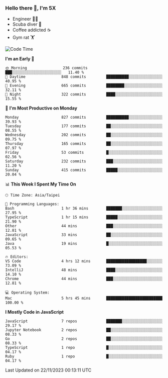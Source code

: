 ### Hello there 👋, I'm 5X

* Engineer 👨‍💻
* Scuba diver 🤿
* Coffee addicted ☕️
* Gym rat 🏋️

<!--START_SECTION:waka-->
![Code Time](http://img.shields.io/badge/Code%20Time-647%20hrs%2019%20mins-blue)

**I'm an Early 🐤** 

```text
🌞 Morning                236 commits         ███░░░░░░░░░░░░░░░░░░░░░░   11.40 % 
🌆 Daytime                848 commits         ██████████░░░░░░░░░░░░░░░   40.95 % 
🌃 Evening                665 commits         ████████░░░░░░░░░░░░░░░░░   32.11 % 
🌙 Night                  322 commits         ████░░░░░░░░░░░░░░░░░░░░░   15.55 % 
```
📅 **I'm Most Productive on Monday** 

```text
Monday                   827 commits         ██████████░░░░░░░░░░░░░░░   39.93 % 
Tuesday                  177 commits         ██░░░░░░░░░░░░░░░░░░░░░░░   08.55 % 
Wednesday                202 commits         ██░░░░░░░░░░░░░░░░░░░░░░░   09.75 % 
Thursday                 165 commits         ██░░░░░░░░░░░░░░░░░░░░░░░   07.97 % 
Friday                   53 commits          █░░░░░░░░░░░░░░░░░░░░░░░░   02.56 % 
Saturday                 232 commits         ███░░░░░░░░░░░░░░░░░░░░░░   11.20 % 
Sunday                   415 commits         █████░░░░░░░░░░░░░░░░░░░░   20.04 % 
```


📊 **This Week I Spent My Time On** 

```text
🕑︎ Time Zone: Asia/Taipei

💬 Programming Languages: 
Bash                     1 hr 36 mins        ███████░░░░░░░░░░░░░░░░░░   27.95 % 
TypeScript               1 hr 15 mins        █████░░░░░░░░░░░░░░░░░░░░   21.90 % 
Other                    44 mins             ███░░░░░░░░░░░░░░░░░░░░░░   12.81 % 
JavaScript               33 mins             ██░░░░░░░░░░░░░░░░░░░░░░░   09.65 % 
Java                     19 mins             █░░░░░░░░░░░░░░░░░░░░░░░░   05.53 % 

🔥 Editors: 
VS Code                  4 hrs 12 mins       ██████████████████░░░░░░░   73.09 % 
IntelliJ                 48 mins             ████░░░░░░░░░░░░░░░░░░░░░   14.10 % 
Chrome                   44 mins             ███░░░░░░░░░░░░░░░░░░░░░░   12.81 % 

💻 Operating System: 
Mac                      5 hrs 45 mins       █████████████████████████   100.00 % 
```

**I Mostly Code in JavaScript** 

```text
JavaScript               7 repos             ███████░░░░░░░░░░░░░░░░░░   29.17 % 
Jupyter Notebook         2 repos             ██░░░░░░░░░░░░░░░░░░░░░░░   08.33 % 
Go                       2 repos             ██░░░░░░░░░░░░░░░░░░░░░░░   08.33 % 
TypeScript               1 repo              █░░░░░░░░░░░░░░░░░░░░░░░░   04.17 % 
Ruby                     1 repo              █░░░░░░░░░░░░░░░░░░░░░░░░   04.17 % 
```




 Last Updated on 22/11/2023 00:13:11 UTC
<!--END_SECTION:waka-->
